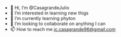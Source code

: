 - 👋 Hi, I’m @CasagrandeJulio
- 👀 I’m interested in learning new thigs
- 🌱 I’m currently learning phyton
- 💞️ I’m looking to collaborate on anything I can
- 📫 How to reach me jc.casagrande96@gmail.com

<!---
CasagrandeJulio/CasagrandeJulio is a ✨ special ✨ repository because its `README.md` (this file) appears on your GitHub profile.
You can click the Preview link to take a look at your changes.
--->
